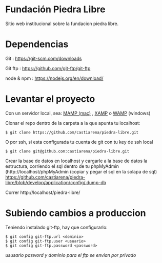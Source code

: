 # Fundación Piedra Libre

Sitio web institucional sobre la fundacion piedra libre.


# Dependencias

Git : https://git-scm.com/downloads

Git ftp : https://github.com/git-ftp/git-ftp

node & npm : https://nodejs.org/en/download/

# Levantar el proyecto

Con un servidor local, sea: [MAMP (mac)](https://www.mamp.info/en/) , [XAMP](https://www.apachefriends.org/es/index.html) o [WAMP](http://www.wampserver.com/en/) (windows)

Clonar el repo dentro de la carpeta a la que apunta tu localhost:

``
$ git clone https://github.com/castiarena/piedra-libre.git
``

O por ssh, si esta configurada tu cuenta de git con tu key de ssh local

``
$ git clone git@github.com:castiarena/piedra-libre.git
``

Crear la base de datos en localhost y cargarle a la base de datos la estructura, corriendo el sql dentro de tu phpMyAdmin (http://localhost/phpMyAdmin (copiar y pegar el sql en la solapa de sql)
https://github.com/castiarena/piedra-libre/blob/develop/application/config/.dump-db


Correr http://localhost/piedra-libre/

# Subiendo cambios a produccion

Teniendo instalado git-ftp, hay que configurarlo:

```
$ git config git-ftp.url <dominio>
$ git config git-ftp.user <usuario>
$ git config git-ftp.password <password>
```

*ususario pasword y dominio para el ftp se envian por privado*
